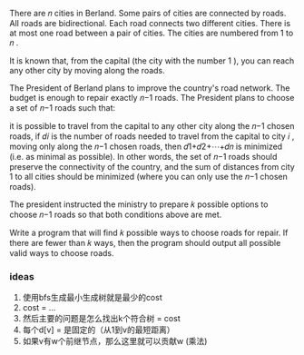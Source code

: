 There are 𝑛
 cities in Berland. Some pairs of cities are connected by roads. All roads are bidirectional. Each road connects two different cities. There is at most one road between a pair of cities. The cities are numbered from 1
 to 𝑛
.

It is known that, from the capital (the city with the number 1
), you can reach any other city by moving along the roads.

The President of Berland plans to improve the country's road network. The budget is enough to repair exactly 𝑛−1
 roads. The President plans to choose a set of 𝑛−1
 roads such that:

it is possible to travel from the capital to any other city along the 𝑛−1
 chosen roads,
if 𝑑𝑖
 is the number of roads needed to travel from the capital to city 𝑖
, moving only along the 𝑛−1
 chosen roads, then 𝑑1+𝑑2+⋯+𝑑𝑛
 is minimized (i.e. as minimal as possible).
In other words, the set of 𝑛−1
 roads should preserve the connectivity of the country, and the sum of distances from city 1
 to all cities should be minimized (where you can only use the 𝑛−1
 chosen roads).

The president instructed the ministry to prepare 𝑘
 possible options to choose 𝑛−1
 roads so that both conditions above are met.

Write a program that will find 𝑘
 possible ways to choose roads for repair. If there are fewer than 𝑘
 ways, then the program should output all possible valid ways to choose roads.

 ### ideas
 1. 使用bfs生成最小生成树就是最少的cost 
 2. cost = ...
 3. 然后主要的问题是怎么找出k个符合树 = cost
 4. 每个d[v] = 是固定的（从1到v的最短距离）
 5. 如果v有w个前继节点，那么这里就可以贡献w (乘法)